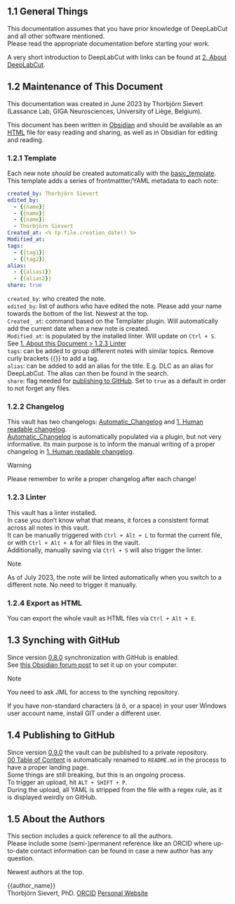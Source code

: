   
  
## 1.1 General Things  
This documentation assumes that you have prior knowledge of DeepLabCut and all other software mentioned.  
Please read the appropriate documentation before starting your work.  
  
A very short introduction to DeepLabCut with links can be found at [2. About DeepLabCut](2.%20About%20DeepLabCut.md).  
  
## 1.2 Maintenance of This Document  
This documentation was created in June 2023 by Thorbjörn Sievert (Lassance Lab, GIGA Neurosciences, University of Liège, Belgium).  
  
This document has been written in [Obsidian](https://obsidian.md/) and should be available as an [HTML](1.%20About%20this%20Document.md#1.2.4%20Export%20as%20HTML) file for easy reading and sharing, as well as in Obsidian for editing and reading.  
  
### 1.2.1 Template  
Each new note *should* be created automatically with the [basic_template](basic_template.md). This template adds a series of frontmattter/YAML metadata to each note:  
  
```YAML  
created_by: Thorbjörn Sievert  
edited_by:  
  - {{name}}  
  - {{name}}  
  - {{name}}  
  - Thorbjörn Sievert  
Created_at: <% tp.file.creation_date() %>  
Modified_at:   
tags:   
  - {{tag1}}  
  - {{tag2}}  
alias:   
  - {{alias1}}  
  - {{alias2}}  
share: true  
```  
  
`created_by`: who created the note.  
`edited_by`: list of authors who have edited the note. Please add your name towards the bottom of the list. Newest at the top.  
`Created_ at`: command based on the Templater plugin. Will automatically add the current date when a new note is created.  
`Modified_at`: is populated by the installed linter. Will update on `Ctrl + S`. See [1. About this Document > 1.2.3 Linter](1.%20About%20this%20Document.md#1.2.3%20Linter)  
`tags`: can be added to group different notes with similar topics. Remove curly brackets {{}} to add a tag.  
`alias`: can be added to add an alias for the title. E.g. DLC as an alias for DeepLabCut. The alias can then be found in the search.  
`share`: flag needed for [publishing to GitHub](1.%20About%20this%20Document.md#1.4%20Publishing%20to%20GitHub). Set to `true` as a default in order to not forget any files.  
  
### 1.2.2 Changelog  
This vault has two changelogs: [Automatic_Changelog](Automatic_Changelog.md) and [1. Human readable changelog](1.%20Human%20readable%20changelog.md).  
[Automatic_Changelog](Automatic_Changelog.md) is automatically populated via a plugin, but not very informative. Its main purpose is to inform the manual writing of a proper changelog in [1. Human readable changelog](1.%20Human%20readable%20changelog.md).  
  
> [!warning]  
> Please remember to write a proper changelog after each change!  
  
### 1.2.3 Linter  
This vault has a linter installed.  
In case you don’t know what that means, it forces a consistent format across all notes in this vault.  
It can be manually triggered with `Ctrl + Alt + L` to format the current file, or with `Ctrl + Alt + A` for all files in the vault.  
Additionally, manually saving via `Ctrl + S` will also trigger the linter.  
  
> [!note]  
> As of July 2023, the note will be linted automatically when you switch to a different note. No need to trigger it manually.  
  
### 1.2.4 Export as HTML  
You can export the whole vault as HTML files via `Ctrl + Alt + E`.  
  
## 1.3 Synching with GitHub  
Since version [0.8.0](1.%20Human%20readable%20changelog.md#0.8.0) synchronization with GitHub is enabled.  
See [this Obsidian forum post](https://forum.obsidian.md/t/guide-a-relatively-simple-guide-on-syncing-windows-with-ios-using-git/46547) to set it up on your computer.  
  
> [!note]  
> You need to ask JML for access to the synching repository.  
>   
> If you have non-standard characters (á ô, or a space) in your user Windows user account name, install GIT under a different user.  
  
## 1.4 Publishing to GitHub  
  
Since version [0.9.0](1.%20Human%20readable%20changelog.md#0.9.0) the vault can be published to a private repository.  
[00 Table of Content](00%20Table%20of%20Content.md) is automatically renamed to `README.md` in the process to have a proper landing page.  
Some things are still breaking, but this is an ongoing process.  
To trigger an upload, hit `ALT + SHIFT + P`.  
During the upload, all YAML is stripped from the file with a regex rule, as it is displayed weirdly on GitHub.  
  
## 1.5 About the Authors  
This section includes a quick reference to all the authors.  
Please include some (semi-)permanent reference like an ORCID where up-to-date contact information can be found in case a new author has any question.  
  
Newest authors at the top.  
  
  
{{author_name}}  
Thorbjörn Sievert, PhD. [ORCID](https://orcid.org/0000-0002-4242-3779) [Personal Website](https://tsievert.com/)  
